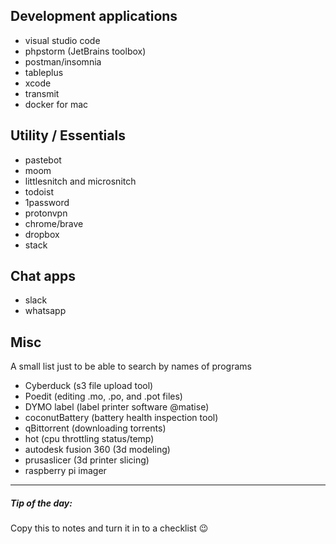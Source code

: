 ## Development applications

- visual studio code
- phpstorm (JetBrains toolbox)
- postman/insomnia
- tableplus
- xcode
- transmit
- docker for mac

## Utility / Essentials

- pastebot
- moom
- littlesnitch and microsnitch
- todoist
- 1password
- protonvpn
- chrome/brave
- dropbox
- stack

## Chat apps

- slack
- whatsapp

## Misc
A small list just to be able to search by names of programs

- Cyberduck (s3 file upload tool)
- Poedit (editing .mo, .po, and .pot files)
- DYMO label (label printer software @matise)
- coconutBattery (battery health inspection tool)
- qBittorrent (downloading torrents)
- hot (cpu throttling status/temp)
- autodesk fusion 360 (3d modeling)
- prusaslicer (3d printer slicing)
- raspberry pi imager

---

##### Tip of the day:

Copy this to notes and turn it in to a checklist 😉

